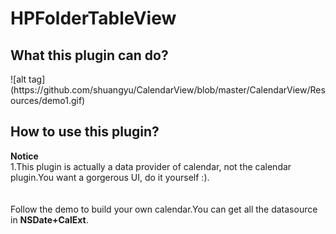 # HPFolderTableView
<h2>What this plugin can do?</h2>  
![alt tag](https://github.com/shuangyu/CalendarView/blob/master/CalendarView/Resources/demo1.gif)

<h2>How to use this plugin?</h2> 
<b>Notice</b></br>
1.This plugin is actually a data provider of calendar, not the calendar plugin.You want a gorgerous UI, do it yourself :).
</br>
</br>
</br>
Follow the demo to build your own calendar.You can get all the datasource in <b>NSDate+CalExt</b>.

